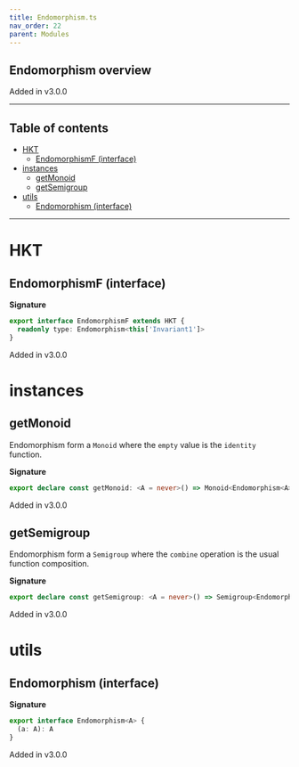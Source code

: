 ```yaml
---
title: Endomorphism.ts
nav_order: 22
parent: Modules
---
```


## Endomorphism overview

Added in v3.0.0

---

<h2 class="text-delta">Table of contents</h2>

- [HKT](#hkt)
  - [EndomorphismF (interface)](#endomorphismf-interface)
- [instances](#instances)
  - [getMonoid](#getmonoid)
  - [getSemigroup](#getsemigroup)
- [utils](#utils)
  - [Endomorphism (interface)](#endomorphism-interface)

---

# HKT

## EndomorphismF (interface)

**Signature**

```ts
export interface EndomorphismF extends HKT {
  readonly type: Endomorphism<this['Invariant1']>
}
```

Added in v3.0.0

# instances

## getMonoid

Endomorphism form a `Monoid` where the `empty` value is the `identity` function.

**Signature**

```ts
export declare const getMonoid: <A = never>() => Monoid<Endomorphism<A>>
```

Added in v3.0.0

## getSemigroup

Endomorphism form a `Semigroup` where the `combine` operation is the usual function composition.

**Signature**

```ts
export declare const getSemigroup: <A = never>() => Semigroup<Endomorphism<A>>
```

Added in v3.0.0

# utils

## Endomorphism (interface)

**Signature**

```ts
export interface Endomorphism<A> {
  (a: A): A
}
```

Added in v3.0.0
